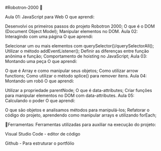 #Robotron-2000 🤖

Aula 01: JavaScript para Web
O que aprendi:

Desenvolvi os primeiros passos do projeto Robotron 2000;
O que é o DOM (Document Object Model);
Manipular elementos no DOM.
Aula 02: Interagindo com uma página
O que aprendi:

Selecionar um ou mais elementos com querySelector()/querySelectorAll();
Utilizar o método addEventListener();
Definir as diferenças entre função anônima e função;
Comportamento de hoisting no JavaScript;
Aula 03: Montando uma peça
O que aprendi:

O que é Array e como manipular seus objetos;
Como utilizar arrow functions;
Como utilizar o método splice() para remover itens.
Aula 04: Montando um robô
O que aprendi:

Utilizar a propriedade parentNode;
O que é data-attributes;
Criar funções para manipular elementos no DOM com data-attributes.
Aula 05: Calculando o poder
O que aprendi:

O que são objetos e analisamos métodos para manipulá-los;
Refatorar o código do projeto, aprendendo como manipular arrays e utilizando forEach;

🔧Ferramentas:
Ferramentas utilizadas para auxiliar na execução do projeto:

Visual Studio Code - editor de código

Github - Para estruturar o portfólio
